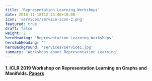 ```yaml
---
title: 'Representation Learning Workshops'
date: 2018-11-18T12:33:46+10:00
icon: 'services/service-icon-2.png'
featured: true
draft: false
weight: 2
heroHeading: 'Representation Learning Workshops'
heroSubHeading: ''
heroBackground: 'services/service1.jpg'
summary: 'Workshops about Representation Learning'
---
```


#### 1. ICLR 2019 Workshop on Representation Learning on Graphs and Manifolds. [Papers](https://rlgm.github.io/papers/)

